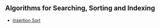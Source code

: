 ## Algorithms for Searching, Sorting and Indexing

* [Insertion Sort](https://github.com/taekjunkim/OnlineCourses/blob/main/DataStructure_Algorithm/AlgorithmsForSearchingSortingAndIndexing/InsertionSort.ipynb)
